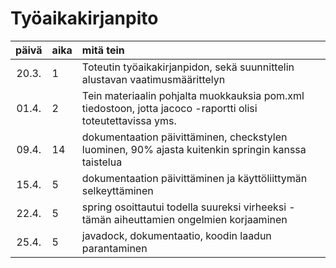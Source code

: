 
<h1>Työaikakirjanpito</h1>

| päivä | aika | mitä tein  |
| :----:|:-----| :-----|
| 20.3. | 1    | Toteutin työaikakirjanpidon, sekä suunnittelin alustavan vaatimusmäärittelyn |
| 01.4. | 2    | Tein materiaalin pohjalta muokkauksia pom.xml tiedostoon, jotta jacoco -raportti olisi toteutettavissa yms.|
| 09.4. | 14   | dokumentaation päivittäminen, checkstylen luominen, 90% ajasta kuitenkin springin kanssa taistelua |
| 15.4. | 5    | dokumentaation päivittäminen ja käyttöliittymän selkeyttäminen|
| 22.4. | 5    | spring osoittautui todella suureksi virheeksi - tämän aiheuttamien ongelmien korjaaminen|
| 25.4. | 5    | javadock, dokumentaatio, koodin laadun parantaminen|

